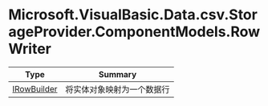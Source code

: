 ﻿
# Microsoft.VisualBasic.Data.csv.StorageProvider.ComponentModels.RowWriter

|Type|Summary|
|----|-------|
|[IRowBuilder](./IRowBuilder.md)|将实体对象映射为一个数据行|

